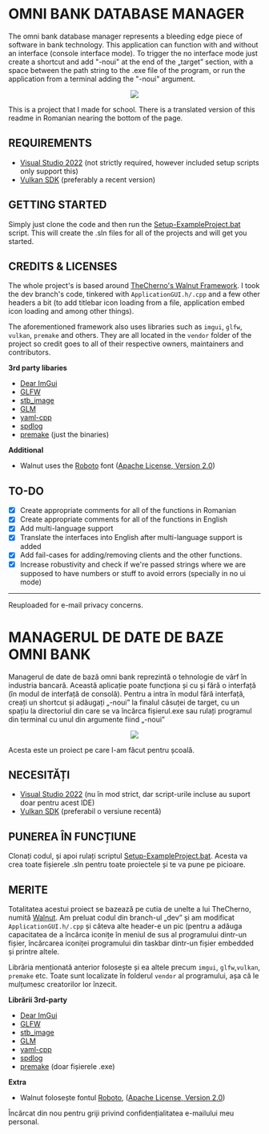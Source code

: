 # OMNI BANK DATABASE MANAGER
The omni bank database manager represents a bleeding edge piece of software in bank technology. This application can function with and without an interface (console interface mode). To trigger the no interface mode just create a shortcut and add "-noui" at the end of the „target” section, with a space between the path string to the .exe file of the program, or run the application from a terminal adding the "-noui" argument.
<p align="center">
  <img src="https://github.com/user-attachments/assets/2c71cf73-c5f6-4846-9522-2de86473c76f" />
</p>

This is a project that I made for school. There is a translated version of this readme in Romanian nearing the bottom of the page.
## REQUIREMENTS
- [Visual Studio 2022](https://visualstudio.com) (not strictly required, however included setup scripts only support this)
- [Vulkan SDK](https://vulkan.lunarg.com/sdk/home#windows) (preferably a recent version)
## GETTING STARTED
Simply just clone the code and then run the [Setup-ExampleProject.bat](https://github.com/juinc/Bank-DB-Project/blob/main/scripts/Setup-ExampleProject.bat) script. This will create the .sln files for all of the projects and will get you started.
## CREDITS & LICENSES
The whole project's is based around [TheCherno's Walnut Framework](https://github.com/StudioCherno/Walnut). I took the dev branch's code, tinkered with `ApplicationGUI.h/.cpp` and a few other headers a bit (to add titlebar icon loading from a file, application embed icon loading and among other things).

The aforementioned framework also uses libraries such as `imgui`, `glfw`, `vulkan`, `premake` and others. They are all located in the `vendor` folder of the project so credit goes to all of their respective owners, maintainers and contributors.

**3rd party libaries**
- [Dear ImGui](https://github.com/ocornut/imgui)
- [GLFW](https://github.com/glfw/glfw)
- [stb_image](https://github.com/nothings/stb)
- [GLM](https://github.com/g-truc/glm)
- [yaml-cpp](https://github.com/jbeder/yaml-cpp)
- [spdlog](https://github.com/gabime/spdlog)
- [premake](https://premake.github.io/) (just the binaries)
  
**Additional**
- Walnut uses the [Roboto](https://fonts.google.com/specimen/Roboto) font ([Apache License, Version 2.0](https://www.apache.org/licenses/LICENSE-2.0))
## TO-DO
- [x] Create appropriate comments for all of the functions in Romanian
- [x] Create appropriate comments for all of the functions in English
- [x] Add multi-language support
- [x] Translate the interfaces into English after multi-language support is added
- [x] Add fail-cases for adding/removing clients and the other functions.
- [x] Increase robustivity and check if we're passed strings where we are supposed to have numbers or stuff to avoid errors (specially in no ui mode)
***

Reuploaded for e-mail privacy concerns.
# MANAGERUL DE DATE DE BAZE OMNI BANK
Managerul de date de bază omni bank reprezintă o tehnologie de vârf în industria bancară. Această aplicație poate funcționa și cu și fără o interfață (în modul de interfață de consolă). Pentru a intra în modul fără interfață, creați un shortcut și adăugați „-noui” la finalul căsuței de target, cu un spațiu la directoriul din care se va încărca fișierul.exe sau rulați programul din terminal cu unul din argumente fiind „-noui”
<p align="center">
  <img src="https://github.com/user-attachments/assets/2c71cf73-c5f6-4846-9522-2de86473c76f" />
</p>

Acesta este un proiect pe care l-am făcut pentru școală.
## NECESITĂȚI
- [Visual Studio 2022](https://visualstudio.com) (nu în mod strict, dar script-urile incluse au suport doar pentru acest IDE)
- [Vulkan SDK](https://vulkan.lunarg.com/sdk/home#windows) (preferabil o versiune recentă)

## PUNEREA ÎN FUNCȚIUNE
Clonați codul, și apoi rulați scriptul [Setup-ExampleProject.bat](https://github.com/juinc/Bank-DB-Project/blob/main/scripts/Setup-ExampleProject.bat). Acesta va crea toate fișierele .sln pentru toate proiectele și te va pune pe picioare.
## MERITE
Totalitatea acestui proiect se bazează pe cutia de unelte a lui TheCherno, numită [Walnut](https://github.com/StudioCherno/Walnut). Am preluat codul din branch-ul „dev” și am modificat `ApplicationGUI.h/.cpp` și câteva alte header-e un pic (pentru a adăuga capacitatea de a încărca iconițe în meniul de sus al programului dintr-un fișier, încărcarea iconiței programului din taskbar dintr-un fișier embedded și printre altele.

Librăria menționată anterior folosește și ea altele precum `imgui`, `glfw`,`vulkan`, `premake` etc. Toate sunt localizate în folderul `vendor` al programului, așa că le mulțumesc creatorilor lor înzecit. 

**Librării 3rd-party**
- [Dear ImGui](https://github.com/ocornut/imgui)
- [GLFW](https://github.com/glfw/glfw)
- [stb_image](https://github.com/nothings/stb)
- [GLM](https://github.com/g-truc/glm)
- [yaml-cpp](https://github.com/jbeder/yaml-cpp)
- [spdlog](https://github.com/gabime/spdlog)
- [premake](https://premake.github.io/) (doar fișierele .exe)
  
**Extra**
- Walnut folosește fontul [Roboto](https://fonts.google.com/specimen/Roboto), ([Apache License, Version 2.0](https://www.apache.org/licenses/LICENSE-2.0))

Încărcat din nou pentru griji privind confidențialitatea e-mailului meu personal.
